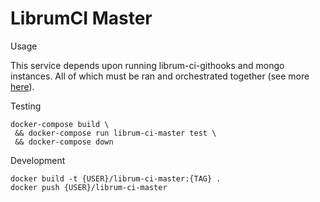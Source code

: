 LibrumCI Master
==========

Usage

This service depends upon running librum-ci-githooks and mongo instances. All of which
must be ran and orchestrated together (see more [here](./../README.md)).

Testing
````
docker-compose build \
 && docker-compose run librum-ci-master test \
 && docker-compose down
````

Development
````
docker build -t {USER}/librum-ci-master:{TAG} .
docker push {USER}/librum-ci-master
````
